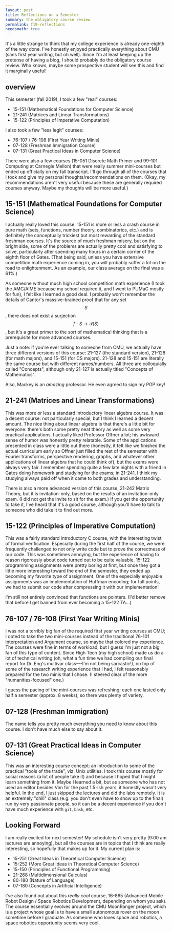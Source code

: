 ```yaml
---
layout: post
title: Reflections on a Semester
summary: the obligatory course review
permalink: f19-reflections
needsmath: true
---
```


It's a little strange to think that my college experience is already one-eighth of the way done. I've honestly enjoyed practically everything about CMU (sans first year writing, but oh well). Since I'm at least keeping up the pretense of having a blog, I should probably do the obligatory course review. Who knows, maybe some prospective student will see this and find it marginally useful!

## overview
This semester (fall 2019), I took a few "real" courses:

* 15-151 (Mathematical Foundations for Computer Science)
* 21-241 (Matrices and Linear Transformations)
* 15-122 (Principles of Imperative Computation)

I also took a few "less legit" courses:

* 76-107 / 76-108 (First Year Writing Minis)
* 07-128 (Freshman Immigration Course)
* 07-131 (Great Practical Ideas in Computer Science)

There were also a few courses (15-051 Discrete Math Primer and 99-101 Computing at Carnegie Mellon) that were really summer mini-courses but ended up officially on my fall transcript. I'll go through all of the courses that I took and give my personal thoughts/recommendations on them. (Okay, my recommendations aren't very useful because these are generally required courses anyway. Maybe my thoughts will be more useful.)

## 15-151 (Mathematical Foundations for Computer Science)
I actually really loved this course. 15-151 is more or less a crash course in pure math (sets, functions, number theory, combinatorics, etc.) and is definitely the conceptually trickiest but most rewarding of the standard freshman courses. It's the source of much freshman misery, but on the bright side, some of the problems are actually pretty cool and satisfying to solve, particularly after spending many hours in a certain corner of the eighth floor of Gates. (That being said, unless you have extensive competition math experience coming in, you will probably suffer a lot on the road to enlightenment. As an example, our class average on the final was a 61%.)

As someone without much high school competition math experience (I took the AMC/AIME because my school required it, and I went to PUMaC mostly for fun), I felt like I learned a good deal. I probably won't remember the details of Cantor's massive-brained proof that for any set $$S$$, there does not exist a surjection $$f : S \to \mathcal{P}(S)$$, but it's a great primer to the sort of mathematical thinking that is a prerequisite for more advanced courses.

Just a note: if you're ever talking to someone from CMU, we actually have three different versions of this course: 21-127 (the standard version), 21-128 (for math majors), and 15-151 (for CS majors). 21-128 and 15-151 are literally the same course but with different names/numbers. All three are colloquially called "Concepts", although only 21-127 is actually titled "Concepts of Mathematics".

Also, Mackey is an *amazing* professor. He even agreed to sign my PGP key!

## 21-241 (Matrices and Linear Transformations)
This was more or less a standard introductory linear algebra course. It was a decent course: not particularly special, but I think I learned a decent amount. The nice thing about linear algebra is that there's a little bit for everyone: there's both some pretty neat theory as well as some very practical applications. I actually liked Professor Offner a lot; his awkward sense of humor was honestly pretty relatable. Some of the applications presented in class were a little out there (honestly, it felt like we finished the actual curriculum early so Offner just filled the rest of the semester with Fourier transforms, perspective rendering, graphs, and whatever other applications of linear algebra that he could think of), but the exams were always very fair. I remember spending quite a few late nights with a friend in Gates doing homework and studying for the exams; in 21-241, I think my studying always paid off when it came to both grades and understanding.

There is also a more advanced version of this course, 21-242 Matrix Theory, but it is invitation-only, based on the results of an invitation-only exam. (I did not get the invite to sit for the exam.) If you get the opportunity to take it, I've heard that it's a good course, although you'll have to talk to someone who did take it to find out more.

## 15-122 (Principles of Imperative Computation)
This was a fairly standard introductory C course, with the interesting twist of formal verification. Especially during the first half of the course, we were frequently challenged to not only write code but to prove the correctness of our code. This was sometimes annoying, but the experience of having to reason rigorously about code turned out to be quite valuable. 15-122 programming assignments were pretty boring at first, but once they got a little more interesting toward the end of the semester, they ended up becoming my favorite type of assignment. One of the especially enjoyable assignments was an implementation of Huffman encoding; for full points, we had to submit our code after compressing it with our implementation!

I'm still not entirely convinced that functions are pointers. (I'd better remove that before I get banned from ever becoming a 15-122 TA...)

## 76-107 / 76-108 (First Year Writing Minis)
I was not a terribly big fan of the required first year writing courses at CMU; I opted to take the two mini-courses instead of the traditional 76-101 Interpretation and Argument course, so maybe that colored my experience. The courses were fine in terms of workload, but I guess I'm just not a big fan of this type of content. Since High Tech (my high school) made us do a lot of technical writing (oh, what a fun time we had compiling our final report for Dr. Eng's multivar class---I'm not being sarcastic!), on top of some of the research writing experience that I had, I felt reasonably prepared for the two minis that I chose. (I steered clear of the more "humanities-focused" one.)

I guess the pacing of the mini-courses was refreshing; each one lasted only half a semester (approx. 8 weeks), so there was plenty of variety.

## 07-128 (Freshman Immigration)
The name tells you pretty much everything you need to know about this course. I don't have much else to say about it.

## 07-131 (Great Practical Ideas in Computer Science)
This was an interesting course concept: an introduction to some of the practical "tools of the trade", viz. Unix utilities. I took this course mostly for social reasons (a lot of people take it) and because I hoped that I might learn something from it. Maybe I learned a bit, but as someone who has not used an editor besides Vim for the past 1.5-ish years, it honestly wasn't very helpful. In the end, I just skipped the lectures and did the labs remotely. It is an extremely "chill" class (e.g. you don't even have to show up to the final) run by very passionate people, so it can be a decent experience if you don't have much experience with `git`, `bash`, etc.

## Looking Forward
I am really excited for next semester! My schedule isn't very pretty (9:00 am lectures are annoying), but all the courses are in topics that I think are really interesting, so hopefully that makes up for it. My current plan is:

* 15-251 (Great Ideas in Theoretical Computer Science)
* 15-252 (More Great Ideas in Theoretical Computer Science)
* 15-150 (Principles of Functional Programming)
* 21-268 (Multidimensional Calculus)
* 80-180 (Nature of Language)
* 07-180 (Concepts in Artificial Intelligence)

I've also found out about this *really cool* course, 16-865 (Advanced Mobile Robot Design / Space Robotics Development, depending on whom you ask). The course essentially evolves around the CMU MoonRanger project, which is a project whose goal is to have a small autonomous rover on the moon sometime before I graduate. As someone who loves space and robotics, a space robotics opportunity seems very cool.
